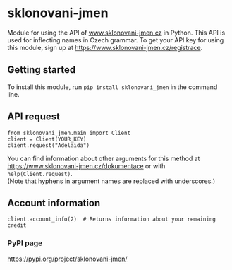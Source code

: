 # sklonovani-jmen
Module for using the API of www.sklonovani-jmen.cz in Python. This API is used for inflecting names in Czech grammar.
To get your API key for using this module, sign up at https://www.sklonovani-jmen.cz/registrace.

## Getting started
To install this module, run
`pip install sklonovani_jmen` in the command line.
## API request
```
from sklonovani_jmen.main import Client 
client = Client(YOUR_KEY) 
client.request("Adelaida")
```
You can find information about other arguments for this method at https://www.sklonovani-jmen.cz/dokumentace or with `help(Client.request)`. \
(Note that hyphens in argument names are replaced with underscores.)
## Account information
```
client.account_info(2)  # Returns information about your remaining credit
```
### PyPI page
https://pypi.org/project/sklonovani-jmen/
